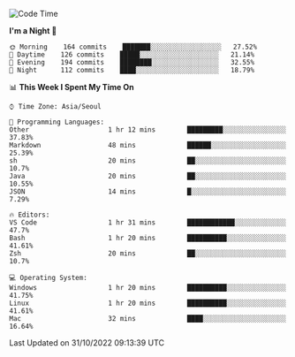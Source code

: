 <!--START_SECTION:waka-->
![Code Time](http://img.shields.io/badge/Code%20Time-1%2C493%20hrs%2033%20mins-blue)

**I'm a Night 🦉** 

```text
🌞 Morning    164 commits    ███████░░░░░░░░░░░░░░░░░░   27.52% 
🌆 Daytime    126 commits    █████░░░░░░░░░░░░░░░░░░░░   21.14% 
🌃 Evening    194 commits    ████████░░░░░░░░░░░░░░░░░   32.55% 
🌙 Night      112 commits    ████░░░░░░░░░░░░░░░░░░░░░   18.79%

```


📊 **This Week I Spent My Time On** 

```text
⌚︎ Time Zone: Asia/Seoul

💬 Programming Languages: 
Other                    1 hr 12 mins        █████████░░░░░░░░░░░░░░░░   37.83% 
Markdown                 48 mins             ██████░░░░░░░░░░░░░░░░░░░   25.39% 
sh                       20 mins             ██░░░░░░░░░░░░░░░░░░░░░░░   10.7% 
Java                     20 mins             ██░░░░░░░░░░░░░░░░░░░░░░░   10.55% 
JSON                     14 mins             █░░░░░░░░░░░░░░░░░░░░░░░░   7.29%

🔥 Editors: 
VS Code                  1 hr 31 mins        ████████████░░░░░░░░░░░░░   47.7% 
Bash                     1 hr 20 mins        ██████████░░░░░░░░░░░░░░░   41.61% 
Zsh                      20 mins             ██░░░░░░░░░░░░░░░░░░░░░░░   10.7%

💻 Operating System: 
Windows                  1 hr 20 mins        ██████████░░░░░░░░░░░░░░░   41.75% 
Linux                    1 hr 20 mins        ██████████░░░░░░░░░░░░░░░   41.61% 
Mac                      32 mins             ████░░░░░░░░░░░░░░░░░░░░░   16.64%

```


 Last Updated on 31/10/2022 09:13:39 UTC
<!--END_SECTION:waka-->
